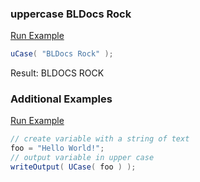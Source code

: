 ### uppercase BLDocs Rock



<a href="https://try.boxlang.io/?code=eJwrdU4sTtVQUHJ2c8lPLlYIyk%2FOVlLQtOYCAFxoBs0%3D" target="_blank">Run Example</a>

```java
uCase( "BLDocs Rock" );

```

Result: BLDOCS ROCK

### Additional Examples

<a href="https://try.boxlang.io/?code=eJxFjL0OwjAMBvc8xUendMoDVEwsbEyI2S0OWIrqyHUaHp%2BfhfV0dylhMSZn7GRCc2F08ScIm5usD2iG88tDVsURw5lLUdzUyv0wTCElaPPa%2FJ%2FLilYrGxbaOHQT58tPibiePijiuxoxTuENdoYprg%3D%3D" target="_blank">Run Example</a>

```java
// create variable with a string of text
foo = "Hello World!";
// output variable in upper case
writeOutput( UCase( foo ) );

```


